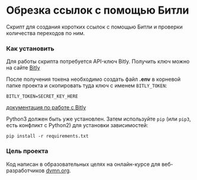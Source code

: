 # Обрезка ссылок с помощью Битли

Скрипт для создания коротких ссылок с помощью Битли и проверки количества переходов по ним.

### Как установить

Для работы скрипта потребуется API-ключ Bitly. Получить ключ можно на сайте [Bitly](https://bitly.com/)

После получения токена необходимо создать файл __.env__ в корневой папке проекта и скопировать туда ключ с именем `BITLY_TOKEN`:
```angular2html
BITLY_TOKEN=SECRET_KEY_HERE
```
[документация по работе с Bitly](https://dev.bitly.com/)

Python3 должен быть уже установлен. 
Затем используйте `pip` (или `pip3`, есть конфликт с Python2) для установки зависимостей:
```
pip install -r requirements.txt
```

### Цель проекта

Код написан в образовательных целях на онлайн-курсе для веб-разработчиков [dvmn.org](https://dvmn.org/).
